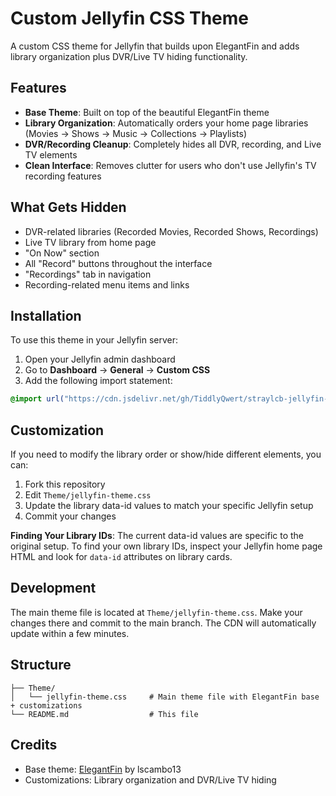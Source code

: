 # Custom Jellyfin CSS Theme

A custom CSS theme for Jellyfin that builds upon ElegantFin and adds library organization plus DVR/Live TV hiding functionality.

## Features

- **Base Theme**: Built on top of the beautiful ElegantFin theme
- **Library Organization**: Automatically orders your home page libraries (Movies → Shows → Music → Collections → Playlists)
- **DVR/Recording Cleanup**: Completely hides all DVR, recording, and Live TV elements
- **Clean Interface**: Removes clutter for users who don't use Jellyfin's TV recording features

## What Gets Hidden

- DVR-related libraries (Recorded Movies, Recorded Shows, Recordings)
- Live TV library from home page
- "On Now" section
- All "Record" buttons throughout the interface
- "Recordings" tab in navigation
- Recording-related menu items and links

## Installation

To use this theme in your Jellyfin server:

1. Open your Jellyfin admin dashboard
2. Go to **Dashboard** → **General** → **Custom CSS**
3. Add the following import statement:

```css
@import url("https://cdn.jsdelivr.net/gh/TiddlyQwert/straylcb-jellyfin-css@main/Theme/jellyfin-theme.css");
```

## Customization

If you need to modify the library order or show/hide different elements, you can:

1. Fork this repository
2. Edit `Theme/jellyfin-theme.css`
3. Update the library data-id values to match your specific Jellyfin setup
4. Commit your changes

**Finding Your Library IDs**: The current data-id values are specific to the original setup. To find your own library IDs, inspect your Jellyfin home page HTML and look for `data-id` attributes on library cards.

## Development

The main theme file is located at `Theme/jellyfin-theme.css`. Make your changes there and commit to the main branch. The CDN will automatically update within a few minutes.

## Structure

```
├── Theme/
│   └── jellyfin-theme.css     # Main theme file with ElegantFin base + customizations
└── README.md                  # This file
```

## Credits

- Base theme: [ElegantFin](https://github.com/lscambo13/ElegantFin) by lscambo13
- Customizations: Library organization and DVR/Live TV hiding
